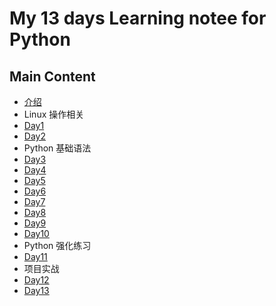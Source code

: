 # My 13 days Learning notee for Python
## Main Content
* [介绍](README.md)
* Linux 操作相关
* [Day1](day1.md)
* [Day2](day2.md)
* Python 基础语法
* [Day3](day3.md)
* [Day4](day4.md)
* [Day5](day5.md)
* [Day6](day6.md)
* [Day7](day7.md)
* [Day8](day8.md)
* [Day9](day9.md)
* [Day10](day10.md)
* Python 强化练习
* [Day11](day11.md)
* 项目实战
* [Day12](day12.md)
* [Day13](day13.md)
